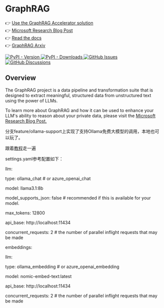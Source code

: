 # GraphRAG

👉 [Use the GraphRAG Accelerator solution](https://github.com/Azure-Samples/graphrag-accelerator) <br/>
👉 [Microsoft Research Blog Post](https://www.microsoft.com/en-us/research/blog/graphrag-unlocking-llm-discovery-on-narrative-private-data/)<br/>
👉 [Read the docs](https://microsoft.github.io/graphrag)<br/>
👉 [GraphRAG Arxiv](https://arxiv.org/pdf/2404.16130)

<div align="left">
  <a href="https://pypi.org/project/graphrag/">
    <img alt="PyPI - Version" src="https://img.shields.io/pypi/v/graphrag">
  </a>
  <a href="https://pypi.org/project/graphrag/">
    <img alt="PyPI - Downloads" src="https://img.shields.io/pypi/dm/graphrag">
  </a>
  <a href="https://github.com/microsoft/graphrag/issues">
    <img alt="GitHub Issues" src="https://img.shields.io/github/issues/microsoft/graphrag">
  </a>
  <a href="https://github.com/microsoft/graphrag/discussions">
    <img alt="GitHub Discussions" src="https://img.shields.io/github/discussions/microsoft/graphrag">
  </a>
</div>

## Overview

The GraphRAG project is a data pipeline and transformation suite that is designed to extract meaningful, structured data from unstructured text using the power of LLMs.

To learn more about GraphRAG and how it can be used to enhance your LLM's ability to reason about your private data, please visit the <a href="https://www.microsoft.com/en-us/research/blog/graphrag-unlocking-llm-discovery-on-narrative-private-data/" target="_blank">Microsoft Research Blog Post.</a>

分支feature/ollama-support上实现了支持Ollama免费大模型的调用，本地也可以玩了。

跟着[教程](https://microsoft.github.io/graphrag/get_started/)走一遍

settings.yaml参考配置如下：

llm:

type: ollama_chat # or azure_openai_chat

model: llama3.1:8b

model_supports_json: false # recommended if this is available for your model.

max_tokens: 12800

api_base: http://localhost:11434

concurrent_requests: 2 # the number of parallel inflight requests that may be made

embeddings:

llm:

type: ollama_embedding # or azure_openai_embedding

model: nomic-embed-text:latest

api_base: http://localhost:11434

concurrent_requests: 2 # the number of parallel inflight requests that may be made
